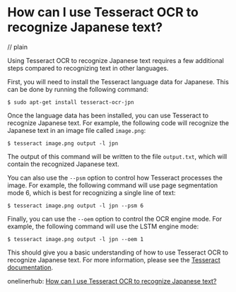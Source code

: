 # How can I use Tesseract OCR to recognize Japanese text?
// plain

Using Tesseract OCR to recognize Japanese text requires a few additional steps compared to recognizing text in other languages.

First, you will need to install the Tesseract language data for Japanese. This can be done by running the following command:

```
$ sudo apt-get install tesseract-ocr-jpn
```

Once the language data has been installed, you can use Tesseract to recognize Japanese text. For example, the following code will recognize the Japanese text in an image file called `image.png`:

```
$ tesseract image.png output -l jpn
```

The output of this command will be written to the file `output.txt`, which will contain the recognized Japanese text.

You can also use the `--psm` option to control how Tesseract processes the image. For example, the following command will use page segmentation mode 6, which is best for recognizing a single line of text:

```
$ tesseract image.png output -l jpn --psm 6
```

Finally, you can use the `--oem` option to control the OCR engine mode. For example, the following command will use the LSTM engine mode:

```
$ tesseract image.png output -l jpn --oem 1
```

This should give you a basic understanding of how to use Tesseract OCR to recognize Japanese text. For more information, please see the [Tesseract documentation](https://github.com/tesseract-ocr/tesseract/wiki).

onelinerhub: [How can I use Tesseract OCR to recognize Japanese text?](https://onelinerhub.com/tesseract-ocr/how-can-i-use-tesseract-ocr-to-recognize-japanese-text)